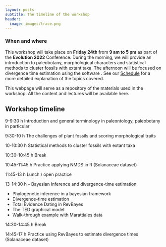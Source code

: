 ```yaml
---
layout: posts
subtitle: The timeline of the workshop
header:
  image: images/trace.png
---
```


### When and where

This workshop will take place on **Friday 24th** from **9 am to 5 pm** as part of the **Evolution 2022** Conference. During the morning, we will provide an introduction to paleobotany,
morphological characters and statistical methods to cluster fossils with extant taxa. The
afternoon will be focused on divergence time estimation using the software <RevBayes>. See our
[Schedule](/schedule.md) for a more detailed explanation of the topics covered.

This webpage will serve as a repository of the materials used in the workshop. All the content and lectures will be available here.

## Workshop timeline

9-9:30 h Introduction and general terminology in paleontology, paleobotany in particular

9:30-10 h The challenges of plant fossils and scoring morphological traits

10-10:30 h Statistical methods to cluster fossils with extant taxa

10:30-10:45 h Break

10:45-11:45 h Practice applying NMDS in R (Solanaceae dataset)

11:45-13 h Lunch / open practice

13-14:30 h – Bayesian Inference and divergence-time estimation
-	Phylogenetic inference in a bayesian framework
-	Divergence-time estimation
-	Total Evidence Dating in RevBayes
-	The TED graphical model
-	Walk-through example with Marattiales data

14:30-14:45 h Break

14:45-17 h Practice using RevBayes to estimate divergence times (Solanaceae dataset)

